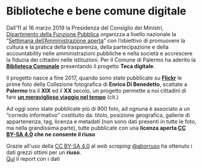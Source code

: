 # Biblioteche e bene comune digitale

Dall’11 al 16 marzo 2019 la Presidenza del Consiglio dei Ministri, [Dipartimento della Funzione Pubblica](http://www.funzionepubblica.gov.it/) organizza a livello nazionale la “[Settimana dell’Amministrazione aperta](http://open.gov.it/saa/)” con l’obiettivo di promuovere la cultura e la pratica della trasparenza, della partecipazione e della accountability nelle amministrazioni pubbliche e nella società e accrescere la fiducia dei cittadini nelle istituzioni.
Per il Comune di Palermo ha aderito la **[Biblioteca Comunale](https://docs.google.com/document/d/1FOwSyu_n5VtIaKQERatrWk6mz5RkLr9DqXR0G1FHRmA/edit?usp=sharing)** presentando il progetto **Teca digitale**.

Il progetto nasce a fine 2017, quando sono state pubblicate su **[Flickr](https://www.flickr.com/photos/biblioteca-comunale-palermo/albums)** le prime foto della Collezione fotografica di **Enrico Di Benedetto**, scattate a **Palermo** tra il **XIX** ed il **XX** secolo, un progetto permette a noi cittadini di fare **[un meraviglioso viaggio nel tempo](http://opendatasicilia.it/2019/03/11/palermo-un-meraviglioso-viaggio-nel-tempo-grazie-alla-biblioteca-comunale-di-palermo/)** (cit.)

Ad oggi sono state pubblicate più di 800 foto, ad ognuna è associato a un “corredo informativo” costituito da: titolo, posizione geografica, gallerie di appartenenza, tag, licenza e metadati (non sono dati presenti in tutte le foto, ma nella grandissima parte), tutte pubblicate con una **licenza aperta [CC BY-SA 4.0](https://creativecommons.org/licenses/by-sa/4.0/deed.it) che ne consente il riuso**

Grazie all'uso della [CC BY-SA 4.0](https://creativecommons.org/licenses/by-sa/4.0/deed.it) al *web scraping* [@aborruso](https://twitter.com/aborruso) ha ottenuto i dati grezzi ottimi per un **riuso**. <br>
[Qui](https://github.com/opendatasicilia/flickr-biblioteca-comunale-palermo/tree/master/report) il report con i dati




